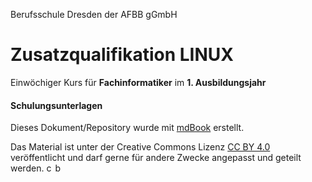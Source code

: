 Berufsschule Dresden der AFBB gGmbH

# Zusatzqualifikation LINUX
Einwöchiger Kurs für **Fachinformatiker** im **1. Ausbildungsjahr**

#### Schulungsunterlagen

Dieses Dokument/Repository wurde mit [mdBook](https://rust-lang.github.io/mdBook/) erstellt.

Das Material ist unter der Creative Commons Lizenz [CC BY 4.0](https://creativecommons.org/licenses/by/4.0/) veröffentlicht und darf gerne für andere Zwecke angepasst und geteilt werden.
<img src="https://upload.wikimedia.org/wikipedia/commons/a/a3/Cc.logo.circle.svg" alt="cc" style="width:1em"/><img src="https://upload.wikimedia.org/wikipedia/commons/3/3c/Cc-by_new.svg" alt="by" style="width:1em"/>
